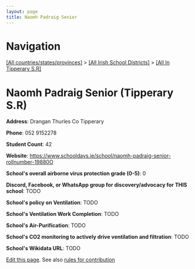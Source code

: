 ```yaml
---
layout: page
title: Naomh Padraig Senior
---
```

# Navigation

[[All countries/states/provinces]](../../..) > [[All Irish School Districts]](../..) > [[All In Tipperary S.R]](..)

# Naomh Padraig Senior (Tipperary S.R)

**Address**: Drangan Thurles Co Tipperary

**Phone**: 052 9152278

**Student Count**: 42

**Website**: <https://www.schooldays.ie/school/naomh-padraig-senior-rollnumber-19880O>

**School's overall airborne virus protection grade (0-5)**: 0

**Discord, Facebook, or WhatsApp group for discovery/advocacy for THIS school**: TODO

**School's policy on Ventilation**: TODO

**School's Ventilation Work Completion**: TODO

**School's Air-Purification**: TODO

**School's CO2 monitoring to actively drive ventilation and filtration**: TODO

**School's Wikidata URL**: TODO


[Edit this page](https://github.com/ventilate-schools/Ireland/edit/main/./Tipperary_S.R/Naomh_Padraig_Senior.md). See also [rules for contribution](../../../contribution-rules/)